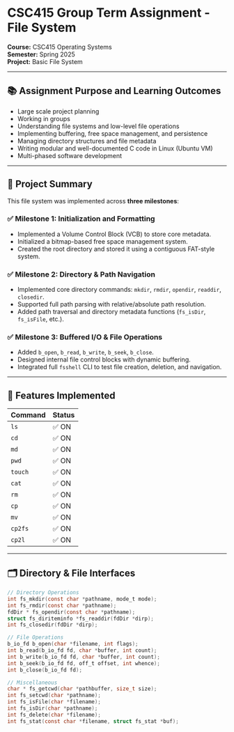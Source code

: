 # CSC415 Group Term Assignment - File System

**Course:** CSC415 Operating Systems  
**Semester:** Spring 2025  
**Project:** Basic File System  

---

## 📚 Assignment Purpose and Learning Outcomes

- Large scale project planning  
- Working in groups  
- Understanding file systems and low-level file operations  
- Implementing buffering, free space management, and persistence  
- Managing directory structures and file metadata  
- Writing modular and well-documented C code in Linux (Ubuntu VM)  
- Multi-phased software development  

---

## 🔧 Project Summary

This file system was implemented across **three milestones**:

### ✅ Milestone 1: Initialization and Formatting
- Implemented a Volume Control Block (VCB) to store core metadata.
- Initialized a bitmap-based free space management system.
- Created the root directory and stored it using a contiguous FAT-style system.

### ✅ Milestone 2: Directory & Path Navigation
- Implemented core directory commands: `mkdir`, `rmdir`, `opendir`, `readdir`, `closedir`.
- Supported full path parsing with relative/absolute path resolution.
- Added path traversal and directory metadata functions (`fs_isDir`, `fs_isFile`, etc.).

### ✅ Milestone 3: Buffered I/O & File Operations
- Added `b_open`, `b_read`, `b_write`, `b_seek`, `b_close`.
- Designed internal file control blocks with dynamic buffering.
- Integrated full `fsshell` CLI to test file creation, deletion, and navigation.

---

## 🧪 Features Implemented

| Command  | Status |
|----------|--------|
| `ls`     | ✅ ON   |
| `cd`     | ✅ ON   |
| `md`     | ✅ ON   |
| `pwd`    | ✅ ON   |
| `touch`  | ✅ ON   |
| `cat`    | ✅ ON   |
| `rm`     | ✅ ON   |
| `cp`     | ✅ ON   |
| `mv`     | ✅ ON   |
| `cp2fs`  | ✅ ON   |
| `cp2l`   | ✅ ON   |

---

## 🗂 Directory & File Interfaces

```c
// Directory Operations
int fs_mkdir(const char *pathname, mode_t mode);
int fs_rmdir(const char *pathname);
fdDir * fs_opendir(const char *pathname);
struct fs_diriteminfo *fs_readdir(fdDir *dirp);
int fs_closedir(fdDir *dirp);

// File Operations
b_io_fd b_open(char *filename, int flags);
int b_read(b_io_fd fd, char *buffer, int count);
int b_write(b_io_fd fd, char *buffer, int count);
int b_seek(b_io_fd fd, off_t offset, int whence);
int b_close(b_io_fd fd);

// Miscellaneous
char * fs_getcwd(char *pathbuffer, size_t size);
int fs_setcwd(char *pathname);
int fs_isFile(char *filename);
int fs_isDir(char *pathname);
int fs_delete(char *filename);
int fs_stat(const char *filename, struct fs_stat *buf);
